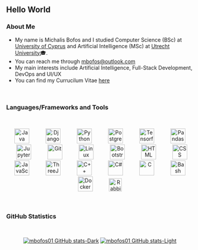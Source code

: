 ## Hello World

### About Me

- My name is Michalis Bofos and I studied Computer Science (BSc) at <a href="https://www.cs.ucy.ac.cy/?lang=en" >University of Cyprus</a> and Artificial Intelligence (MSc) at <a href="https://github.com/UtrechtUniversity">Utrecht University</a>🎓.
- You can reach me through mbofos@outlook.com
- My main interests include Artificial Intelligence, Full-Stack Development, DevOps and UI/UX
- You can find my Currucilum Vitae <a href="https://mbofos01.github.io/cv.html" >here</a>

<br>

### Languages/Frameworks and Tools

<br>

<p align="center">
<img  alt="Java" width="40px"    style="padding-right:20px; padding-left:20px;" src="https://cdn.jsdelivr.net/gh/devicons/devicon/icons/java/java-original.svg"/>
<img  alt="Django" width="40px"    style="padding-right:20px; padding-left:20px;" src="https://cdn.jsdelivr.net/gh/devicons/devicon/icons/django/django-plain.svg" />
<img  alt="Python" width="40px"    style="padding-right:20px; padding-left:20px;" src="https://cdn.jsdelivr.net/gh/devicons/devicon/icons/python/python-original.svg" />
<img  alt="Postgres" width="40px"    style="padding-right:20px; padding-left:20px;" src="https://cdn.jsdelivr.net/gh/devicons/devicon/icons/postgresql/postgresql-original.svg" />
<img  alt="Tensorflow" width="40px"    style="padding-right:20px; padding-left:20px;" src="https://cdn.jsdelivr.net/gh/devicons/devicon/icons/tensorflow/tensorflow-original.svg" />
<img  alt="Pandas" width="40px"    style="padding-right:20px; padding-left:20px;" src="https://cdn.jsdelivr.net/gh/devicons/devicon/icons/pandas/pandas-original.svg" />
<img  alt="Jupyter" width="40px"    style="padding-right:20px; padding-left:20px;" src="https://cdn.jsdelivr.net/gh/devicons/devicon/icons/jupyter/jupyter-original.svg" />
<img  alt="Git" width="40px"    style="padding-right:20px; padding-left:20px;" src="https://cdn.jsdelivr.net/gh/devicons/devicon/icons/git/git-original.svg" />
<img  alt="Linux" width="40px"    style="padding-right:20px; padding-left:20px;" src="https://cdn.jsdelivr.net/gh/devicons/devicon/icons/linux/linux-original.svg" />
<img  alt="Bootstrap" width="40px"    style="padding-right:20px; padding-left:20px;" src="https://cdn.jsdelivr.net/gh/devicons/devicon/icons/bootstrap/bootstrap-plain.svg" />
<img  alt="HTML" width="40px"    style="padding-right:20px; padding-left:20px;" src="https://cdn.jsdelivr.net/gh/devicons/devicon/icons/html5/html5-plain.svg" />
<img  alt="CSS" width="40px"    style="padding-right:10px; padding-left:20px;" src="https://cdn.jsdelivr.net/gh/devicons/devicon/icons/css3/css3-plain.svg" />
<img  alt="JavaScript" width="40px"    style="padding-right:20px; padding-left:20px;" src="https://cdn.jsdelivr.net/gh/devicons/devicon/icons/javascript/javascript-plain.svg" />
<img  alt="ThreeJS" width="40px"    style="padding-right:20px; padding-left:20px;" src="https://cdn.jsdelivr.net/gh/devicons/devicon/icons/threejs/threejs-original-wordmark.svg" />
<img  alt="C++" width="40px"    style="padding-right:20px; padding-left:20px;" src="https://cdn.jsdelivr.net/gh/devicons/devicon/icons/cplusplus/cplusplus-original.svg" />
<img  alt="C#" width="40px"    style="padding-right:20px; padding-left:20px;" src="https://cdn.jsdelivr.net/gh/devicons/devicon/icons/csharp/csharp-original.svg" />
<img  alt="C" width="40px"    style="padding-right:20px; padding-left:20px;" src="https://cdn.jsdelivr.net/gh/devicons/devicon/icons/c/c-original.svg" />
<img  alt="Bash" width="40px"    style="padding-right:20px; padding-left:20px;" src="https://cdn.jsdelivr.net/gh/devicons/devicon/icons/bash/bash-original.svg" />
<img  alt="Docker" width="40px"    style="padding-right:20px; padding-left:20px;" src="https://cdn.jsdelivr.net/gh/devicons/devicon/icons/docker/docker-original.svg" />
<img  alt="RabbitMQ" width="35px"    style="padding-right:20px; padding-left:20px;" src="https://cdn.jsdelivr.net/gh/devicons/devicon/icons/rabbitmq/rabbitmq-original.svg" />
</p>

<br>

### GitHub Statistics
<br>

<div align="center">


[![mbofos01 GitHub stats-Dark](https://github-readme-stats-9v7n.vercel.app/api?username=mbofos01&show_icons=true&hide_border=true&&count_private=true&include_all_commits=true&theme=tokyonight#gh-dark-mode-only)](https://github-readme-stats-9v7n.vercel.app/api?username=mbofos01&show_icons=true&hide_border=true&&count_private=true&include_all_commits=true&theme=tokyonight#gh-dark-mode-only)
[![mbofos01 GitHub stats-Light](https://github-readme-stats-9v7n.vercel.app/api?username=mbofos01&show_icons=true&hide_border=true&&count_private=true&include_all_commits=true&theme=buefy#gh-light-mode-only)](https://github-readme-stats-9v7n.vercel.app/api?username=mbofos01&show_icons=true&hide_border=true&&count_private=true&include_all_commits=true&theme=buefy#gh-light-mode-only)
  
</div> 
